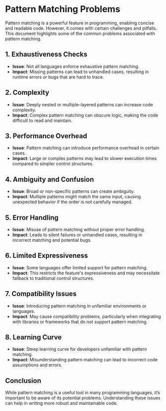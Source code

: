 # Pattern Matching Problems

Pattern matching is a powerful feature in programming, enabling concise and readable code. However, it comes with certain challenges and pitfalls. This document highlights some of the common problems associated with pattern matching.

## 1. Exhaustiveness Checks
- **Issue**: Not all languages enforce exhaustive pattern matching.
- **Impact**: Missing patterns can lead to unhandled cases, resulting in runtime errors or bugs that are hard to trace.

## 2. Complexity
- **Issue**: Deeply nested or multiple-layered patterns can increase code complexity.
- **Impact**: Complex pattern matching can obscure logic, making the code difficult to read and maintain.

## 3. Performance Overhead
- **Issue**: Pattern matching can introduce performance overhead in certain cases.
- **Impact**: Large or complex patterns may lead to slower execution times compared to simpler control structures.

## 4. Ambiguity and Confusion
- **Issue**: Broad or non-specific patterns can create ambiguity.
- **Impact**: Multiple patterns might match the same input, causing unexpected behavior if the order is not carefully managed.

## 5. Error Handling
- **Issue**: Misuse of pattern matching without proper error handling.
- **Impact**: Leads to silent failures or unhandled cases, resulting in incorrect matching and potential bugs.

## 6. Limited Expressiveness
- **Issue**: Some languages offer limited support for pattern matching.
- **Impact**: This restricts the feature's expressiveness and may necessitate fallback to traditional control structures.

## 7. Compatibility Issues
- **Issue**: Introducing pattern matching in unfamiliar environments or languages.
- **Impact**: May cause compatibility problems, particularly when integrating with libraries or frameworks that do not support pattern matching.

## 8. Learning Curve
- **Issue**: Steep learning curve for developers unfamiliar with pattern matching.
- **Impact**: Misunderstanding pattern matching can lead to incorrect code assumptions and errors.

## Conclusion
While pattern matching is a useful tool in many programming languages, it’s important to be aware of its potential problems. Understanding these issues can help in writing more robust and maintainable code.


